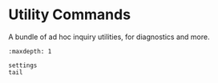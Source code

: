 # Utility Commands

A bundle of ad hoc inquiry utilities, for diagnostics and more.

```{toctree}
:maxdepth: 1

settings
tail
```
